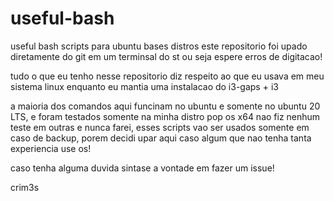 # useful-bash

useful bash scripts para ubuntu bases distros
este repositorio foi upado diretamente do git em um terminsal do st ou seja espere erros de digitacao!

tudo o que eu tenho nesse repositorio diz respeito ao que eu usava em meu sistema linux enquanto eu mantia uma instalacao do i3-gaps + i3 

a maioria dos comandos aqui funcinam no ubuntu e somente no ubuntu 20 LTS, e foram testados somente na minha distro pop os x64
nao fiz nenhum teste em outras e nunca farei, esses scripts vao ser usados somente em caso de backup, porem decidi upar aqui caso algum que nao tenha tanta experiencia use os!

caso tenha alguma duvida sintase a vontade em fazer um issue!

crim3s

